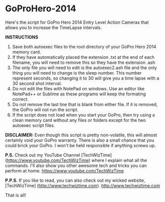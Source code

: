 # GoProHero-2014

Here's the script for GoPro Hero 2014 Entry Level Action Cameras that allows you to increase the TimeLapse intervals.

**INSTRUCTIONS**

1. Save both autoexec files to the root directory of your GoPro Hero 2014 memory card.
2. If they have automatically placed the extension .txt at the end of each filename, you will need to remove this so they have the extension .ash
3. The only file you will need to edit is the autoexec2.ash file and the only thing you will need to change is the sleep number. This number represent seconds, so changing it to 30 will give you a time lapse with a 30 second shot interval.
4. Do not edit the files with NotePad on windows. Use an editor like NotePad++ or Sublime as these programs will keep the formating correct.
5. Do not remove the last line that is blank from either file. If it is removed, the GoPro will not run the script. 
6. If the script does not load when you start your GoPro, then try using a clean memory card without any files or folders except for the two autoexec script files.



**DISCLAIMER:** Even though this script is pretty non-volatile,  this will almost certainly void your GoPro warranty. There is also a small chance that you could brick your GoPro. I won't be held responsible if anything screws up.




**P.S.** Check out my YouTube Channel [TechWizTime] (https://www.youtube.com/TechWizTime) where I explain what all the commands. I'll also show you other awesome tech and tricks you can perform at home. https://www.youtube.com/TechWizTime

**P.P.S.** If you like to read, you can also check out my wicked website, [TechWizTime] (http://www.techwiztime.com). http://www.techwiztime.com

That is all!
